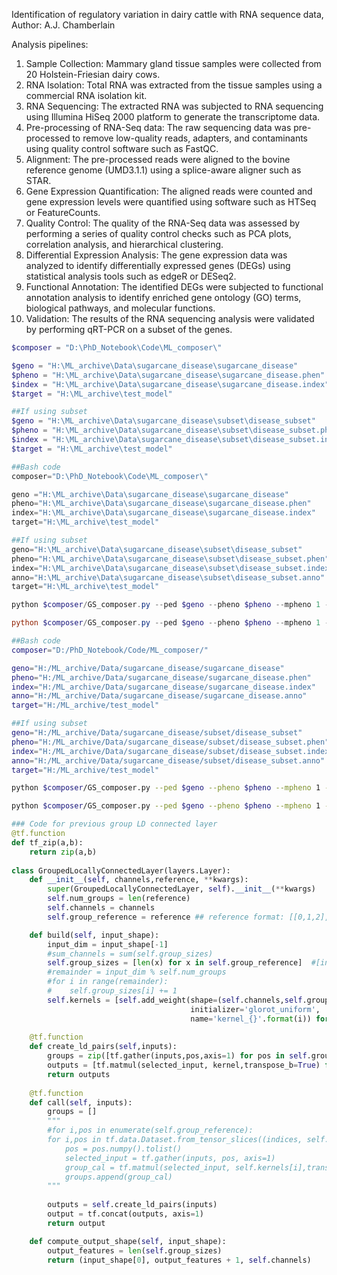 Identification of regulatory variation in dairy cattle with RNA sequence data, Author: A.J. Chamberlain

Analysis pipelines:

1. Sample Collection: Mammary gland tissue samples were collected from 20 Holstein-Friesian dairy cows.
2. RNA Isolation: Total RNA was extracted from the tissue samples using a commercial RNA isolation kit.
3. RNA Sequencing: The extracted RNA was subjected to RNA sequencing using Illumina HiSeq 2000 platform to generate the transcriptome data.
4. Pre-processing of RNA-Seq data: The raw sequencing data was pre-processed to remove low-quality reads, adapters, and contaminants using quality control software such as FastQC.
5. Alignment: The pre-processed reads were aligned to the bovine reference genome (UMD3.1.1) using a splice-aware aligner such as STAR.
6. Gene Expression Quantification: The aligned reads were counted and gene expression levels were quantified using software such as HTSeq or FeatureCounts.
7. Quality Control: The quality of the RNA-Seq data was assessed by performing a series of quality control checks such as PCA plots, correlation analysis, and hierarchical clustering.
8. Differential Expression Analysis: The gene expression data was analyzed to identify differentially expressed genes (DEGs) using statistical analysis tools such as edgeR or DESeq2.
9. Functional Annotation: The identified DEGs were subjected to functional annotation analysis to identify enriched gene ontology (GO) terms, biological pathways, and molecular functions.
10. Validation: The results of the RNA sequencing analysis were validated by performing qRT-PCR on a subset of the genes.

```powershell
$composer = "D:\PhD_Notebook\Code\ML_composer\"

$geno = "H:\ML_archive\Data\sugarcane_disease\sugarcane_disease"
$pheno = "H:\ML_archive\Data\sugarcane_disease\sugarcane_disease.phen"
$index = "H:\ML_archive\Data\sugarcane_disease\sugarcane_disease.index"
$target = "H:\ML_archive\test_model" 

##If using subset 
$geno = "H:\ML_archive\Data\sugarcane_disease\subset\disease_subset"
$pheno = "H:\ML_archive\Data\sugarcane_disease\subset\disease_subset.phen"
$index = "H:\ML_archive\Data\sugarcane_disease\subset\disease_subset.index"
$target = "H:\ML_archive\test_model" 

##Bash code
composer="D:\PhD_Notebook\Code\ML_composer\"

geno ="H:\ML_archive\Data\sugarcane_disease\sugarcane_disease"
pheno="H:\ML_archive\Data\sugarcane_disease\sugarcane_disease.phen"
index="H:\ML_archive\Data\sugarcane_disease\sugarcane_disease.index"
target="H:\ML_archive\test_model" 

##If using subset 
geno="H:\ML_archive\Data\sugarcane_disease\subset\disease_subset"
pheno="H:\ML_archive\Data\sugarcane_disease\subset\disease_subset.phen"
index="H:\ML_archive\Data\sugarcane_disease\subset\disease_subset.index"
anno="H:\ML_archive\Data\sugarcane_disease\subset\disease_subset.anno"
target="H:\ML_archive\test_model" 

python $composer/GS_composer.py --ped $geno --pheno $pheno --mpheno 1 --index $index --trait smut --width 256 --depth 0 --model "LNN" -o $target --quiet 1 --plot --epoch 5 --round 1 --locallyConnect 8 --embedding 8 --batch 8

python $composer/GS_composer.py --ped $geno --pheno $pheno --mpheno 1 --index $index --trait smut --width 256 --depth 0 --model "MultiLevelNN" -o $target --quiet 1 --plot --epoch 5 --round 1 --locallyConnect 8 --embedding 8 --batch 8


```

```bash
##Bash code
composer="D:/PhD_Notebook/Code/ML_composer/"

geno="H:/ML_archive/Data/sugarcane_disease/sugarcane_disease"
pheno="H:/ML_archive/Data/sugarcane_disease/sugarcane_disease.phen"
index="H:/ML_archive/Data/sugarcane_disease/sugarcane_disease.index"
anno="H:/ML_archive/Data/sugarcane_disease/sugarcane_disease.anno"
target="H:/ML_archive/test_model" 

##If using subset 
geno="H:/ML_archive/Data/sugarcane_disease/subset/disease_subset"
pheno="H:/ML_archive/Data/sugarcane_disease/subset/disease_subset.phen"
index="H:/ML_archive/Data/sugarcane_disease/subset/disease_subset.index"
anno="H:/ML_archive/Data/sugarcane_disease/subset/disease_subset.anno"
target="H:/ML_archive/test_model" 

python $composer/GS_composer.py --ped $geno --pheno $pheno --mpheno 1 --index $index --trait smut --width 256 --depth 0 --model "LNN" -o $target --quiet 1 --plot --epoch 5 --round 1 --locallyConnect 8 --embedding 8 --batch 8

python $composer/GS_composer.py --ped $geno --pheno $pheno --mpheno 1 --index $index --anno $anno --trait smut --width 256 --depth 0 --model "MultiLevel Attention" -o $target --quiet 1 --plot --epoch 5 --round 1 --locallyConnect 8 --embedding 8 --batch 8
```

```python
### Code for previous group LD connected layer
@tf.function
def tf_zip(a,b):
    return zip(a,b)
    
class GroupedLocallyConnectedLayer(layers.Layer):
    def __init__(self, channels,reference, **kwargs):
        super(GroupedLocallyConnectedLayer, self).__init__(**kwargs)
        self.num_groups = len(reference)
        self.channels = channels
        self.group_reference = reference ## reference format: [[0,1,2],[3,4,5],[6,7,8]...]

    def build(self, input_shape):
        input_dim = input_shape[-1]
        #sum_channels = sum(self.group_sizes)
        self.group_sizes = [len(x) for x in self.group_reference]  #[input_dim // self.num_groups] * self.num_groups
        #remainder = input_dim % self.num_groups
        #for i in range(remainder):
        #    self.group_sizes[i] += 1
        self.kernels = [self.add_weight(shape=(self.channels,self.group_sizes[i],input_dim), 
                                        initializer='glorot_uniform', 
                                        name='kernel_{}'.format(i)) for i in range(self.num_groups)]
        
    @tf.function
    def create_ld_pairs(self,inputs):
        groups = zip([tf.gather(inputs,pos,axis=1) for pos in self.group_reference],self.kernels)
        outputs = [tf.matmul(selected_input, kernel,transpose_b=True) for selected_input,kernel in pairs]
        return outputs
        
    @tf.function
    def call(self, inputs):
        groups = []
        """
        #for i,pos in enumerate(self.group_reference):
        for i,pos in tf.data.Dataset.from_tensor_slices((indices, self.group_reference)):
            pos = pos.numpy().tolist()
            selected_input = tf.gather(inputs, pos, axis=1)
            group_cal = tf.matmul(selected_input, self.kernels[i],transpose_b=True)
            groups.append(group_cal)
        """
        
        outputs = self.create_ld_pairs(inputs)
        output = tf.concat(outputs, axis=1)
        return output

    def compute_output_shape(self, input_shape):
        output_features = len(self.group_sizes)
        return (input_shape[0], output_features + 1, self.channels)
```

